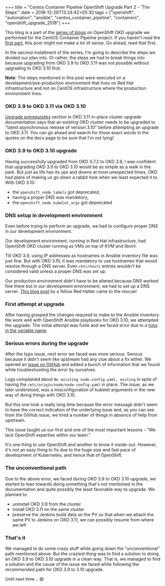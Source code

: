 +++
title = "Centos Container Pipeline OpenShift Upgrade Part 2 - 'The Steps'"
date = 2018-12-26T13:24:42+05:30
tags = ["openshift", "automation", "ansible", "centos_container_pipeline", "containers", "openshift_upgrade_2018"]
+++

This blog is a part of the [series of
blogs](../../../tags/openshift_upgrade_2018) on OpenShift OKD upgrade we
performed for the CentOS Container Pipeline project. If you haven't read the
[first
part](../../../2018/12/centos-container-pipeline-openshift-okd-upgrade-part-1),
this post might not make a lot of sense. Go ahead, read that first.

In the second installment of the series, I'm going to describe the steps we
divided our plan into. Or rather, the steps we had to break things into because
upgrading from OKD 3.9 to OKD 3.11 was not possible without upgrading to OKD
3.10 first.

**Note**: The steps mentioned in this post were executed on a
development/pre-production environment that lives on Red Hat infrastructure and
not on CentOS infrastructure where the production environment lives.

### OKD 3.9 to OKD 3.11 via OKD 3.10

[Upgrade
prerequisites](https://docs.okd.io/3.11/upgrading/automated_upgrades.html#upgrade-prerequisites)
section in OKD 3.11 in-place cluster upgrade documentation says that an
existing OKD cluster needs to be upgraded to "latest asynchronous release of
version 3.10" before attempting an upgrade to OKD 3.11. You can go ahead and
search for those exact words in the quotes on the docs page to be sure that I'm
not lying! 


### OKD 3.9 to OKD 3.10 upgrade

Having successfully upgraded from OKD 3.7.2 to OKD 3.9, I was confident that
upgrading OKD 3.9 to OKD 3.10 would be as simple as a walk in the park. But
just as life has its ups and downs at most unexpected times, OKD had plans of
making us go down a rabbit hole when we least expected it to. With OKD 3.10:

- the `openshift_node_labels` got deprecated,
- having a proper DNS was mandatory,
- the `openshift_node_kubelet_args` got deprecated

### DNS setup in development environment

Even before trying to perform an upgrade, we had to configure proper DNS in our
development environment.

Our development environment, running in Red Hat infrastructure, had OpenShift
OKD cluster running as VMs on top of KVM and libvirt.

Till OKD 3.9, using IP addresses as hostnames in Ansible inventory file was
just fine. But with OKD 3.10, it was mandatory to use hostnames that would
resolve through a DNS server. Even `/etc/hosts` entries wouldn't be considered
valid unless a proper DNS was set up.

Our production environment didn't have to be altered because DNS worked fine
there but in our development environment, we had to set up a DNS server. [This
blog
post](https://liquidat.wordpress.com/2017/03/03/howto-automated-dns-resolution-for-kvmlibvirt-guests-with-a-local-domain/)
by a fellow Red Hatter came to the rescue!

### First attempt at upgrade

After having grasped the changes required to make to the Ansible inventory file
work well with OpenShift Ansible playbooks for OKD 3.10, we attempted the
upgrade. The initial attempt was futile and we faced error due to a [typo in
the variable
name](https://github.com/openshift/openshift-ansible/issues/10502).

### Serious errors during the upgrade

After the typo issue, next error we faced was more serious. Serious because it
didn't seem like upstream had any clue about a fix either. We opened an [issue
on GitHub](https://github.com/openshift/openshift-ansible/issues/10690) and
added a bunch of information that we found while troubleshooting the error by
ourselves.

Logs complained about `No existing node-config.yaml, exiting` in spite of
having the `/etc/origin/node/node-config.yaml` in place. The issue, as we later
understood, was a misconfiguration of kubelet arguments in the new way of doing
things with OKD 3.10.

But this one took a really long time because the error message didn't seem to
have the correct indication of the underlying issue and, as you can see from
the GitHub issue, we tried a number of things in absence of help from upstream.

This issue taught us our first and one of the most important lessons - "We lack
OpenShift expertise within our team."

It's one thing to use OpenShift and another to know it inside-out. However,
it's not an easy thing to fix due to the huge size and fast pace of development
of Kubernetes, and hence that of OpenShift.

### The unconventional path

Due to the above error, we faced during OKD 3.9 to OKD 3.10 upgrade, we started
to lean towards doing something that's not mentioned in the documentation and
quite possibly the least favorable way to upgrade. We planned to:

- uninstall OKD 3.9 from the cluster
- install OKD 3.11 on the same cluster
- preserve the Jenkins build data on the PV so that when we attach the same PV
  to Jenkins on OKD 3.11, we can possibly resume from where we left

### That's it

We managed to do some crazy stuff while going down the "unconventional" path
mentioned above. But the craziest thing was to find a solution to doing an OKD
3.9 to OKD 3.10 upgrade in a clean way. That is, we managed to find a solution
and the cause of the issue we faced while following the recommended path for
OKD 3.9 to 3.10 upgrade.

Until next time... :smile:
